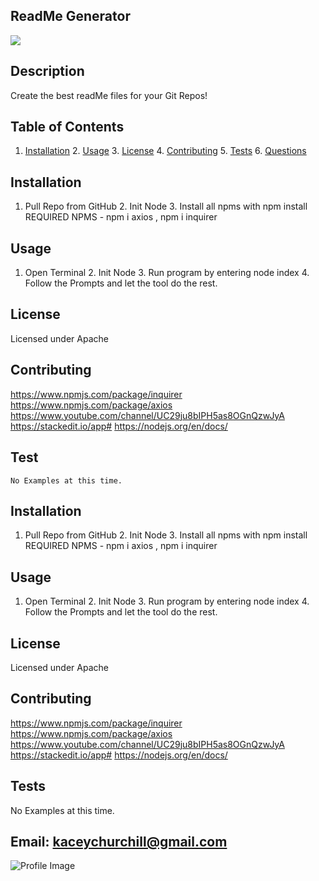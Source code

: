   ## ReadMe Generator
   ![](https://img.shields.io/github/followers/k4c3y?style=social)
   ## Description
   Create the best readMe files for your Git Repos! 
  ## Table of Contents
   1. [Installation](#Installation)
    2. [Usage](#Usage)
    3. [License](#License)
    4. [Contributing](#Contributing)
    5. [Tests](#Tests)
    6. [Questions](#Questions)
   ## Installation
   1. Pull Repo from GitHub 2. Init Node 3. Install all npms with npm install REQUIRED NPMS - npm i axios , npm i inquirer 
   ## Usage
   1. Open Terminal 2. Init Node 3. Run program by entering node index 4. Follow the Prompts and let the tool do the rest. 
   ## License
   Licensed under Apache
   ## Contributing
  https://www.npmjs.com/package/inquirer https://www.npmjs.com/package/axios https://www.youtube.com/channel/UC29ju8bIPH5as8OGnQzwJyA https://stackedit.io/app# https://nodejs.org/en/docs/
   ## Test
    No Examples at this time. 
   ## Installation
   1. Pull Repo from GitHub 2. Init Node 3. Install all npms with npm install REQUIRED NPMS - npm i axios , npm i inquirer 
   ## Usage
   1. Open Terminal 2. Init Node 3. Run program by entering node index 4. Follow the Prompts and let the tool do the rest. 
   ## License
   Licensed under 
   Apache
   ## Contributing
   https://www.npmjs.com/package/inquirer https://www.npmjs.com/package/axios https://www.youtube.com/channel/UC29ju8bIPH5as8OGnQzwJyA https://stackedit.io/app# https://nodejs.org/en/docs/
   ## Tests
   No Examples at this time. 
   ## Email: kaceychurchill@gmail.com
   ![Profile Image](https://avatars2.githubusercontent.com/u/60406150?v=4)